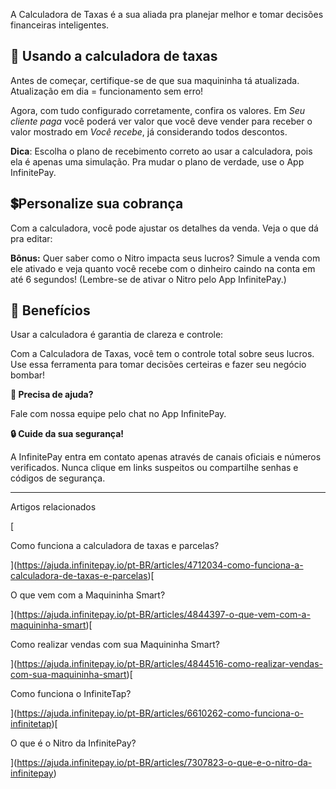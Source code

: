 A Calculadora de Taxas é a sua aliada pra planejar melhor e tomar decisões financeiras inteligentes.

## **🔢 Usando a calculadora de taxas**

Antes de começar, certifique-se de que sua maquininha tá atualizada. Atualização em dia = funcionamento sem erro!

Agora, com tudo configurado corretamente, confira os valores. Em _Seu cliente paga_ você poderá ver valor que você deve vender para receber o valor mostrado em _Você recebe_, já considerando todos descontos.

**Dica**: Escolha o plano de recebimento correto ao usar a calculadora, pois ela é apenas uma simulação. Pra mudar o plano de verdade, use o App InfinitePay.

## **💲Personalize sua cobrança**

Com a calculadora, você pode ajustar os detalhes da venda. Veja o que dá pra editar:

**Bônus:** Quer saber como o Nitro impacta seus lucros? Simule a venda com ele ativado e veja quanto você recebe com o dinheiro caindo na conta em até 6 segundos! (Lembre-se de ativar o Nitro pelo App InfinitePay.)

## 🎯 **Benefícios**

Usar a calculadora é garantia de clareza e controle:

Com a Calculadora de Taxas, você tem o controle total sobre seus lucros. Use essa ferramenta para tomar decisões certeiras e fazer seu negócio bombar!

**🔔 Precisa de ajuda?**

Fale com nossa equipe pelo chat no App InfinitePay.

**🔒 Cuide da sua segurança!**

A InfinitePay entra em contato apenas através de canais oficiais e números verificados. Nunca clique em links suspeitos ou compartilhe senhas e códigos de segurança.

___

Artigos relacionados

[

Como funciona a calculadora de taxas e parcelas?

](https://ajuda.infinitepay.io/pt-BR/articles/4712034-como-funciona-a-calculadora-de-taxas-e-parcelas)[

O que vem com a Maquininha Smart?

](https://ajuda.infinitepay.io/pt-BR/articles/4844397-o-que-vem-com-a-maquininha-smart)[

Como realizar vendas com sua Maquininha Smart?

](https://ajuda.infinitepay.io/pt-BR/articles/4844516-como-realizar-vendas-com-sua-maquininha-smart)[

Como funciona o InfiniteTap?

](https://ajuda.infinitepay.io/pt-BR/articles/6610262-como-funciona-o-infinitetap)[

O que é o Nitro da InfinitePay?

](https://ajuda.infinitepay.io/pt-BR/articles/7307823-o-que-e-o-nitro-da-infinitepay)